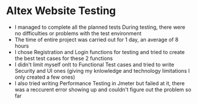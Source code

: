 # Altex Website Testing
- I managed to complete all the planned tests
During testing, there were no difficulties or problems with the test environment
- The time of entire project was carried out for 1 day, an average of 8 hours 
- I chose Registration and Login functions for testing and tried to create the best test cases for these 2 functions
- I didn't limit myself onlt to Functional Test cases and tried to write Security and UI ones (giving my knlowledge and technology limitations I only created a few ones)
- I also tried writing Performance Testing in Jmeter but failed at it, there was a reccurent error showing up and couldn't figure out the problem so far
